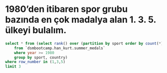 # 1980’den itibaren spor grubu bazında en çok madalya alan 1. 3. 5. ülkeyi bulalım.

```SQL
select * from (select rank() over (partition by sport order by count(*) desc) as row_number,sport,country,count(*) as medal_count
    from `dsmbootcamp.han_kurt.summer_medals`
    where year >= 1980
    group by sport, country)
where row_number in (1,3,5)
limit 3
```
